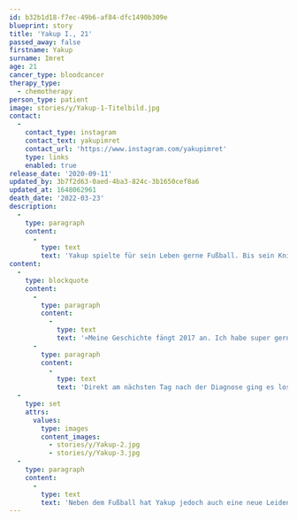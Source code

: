 ```yaml
---
id: b32b1d18-f7ec-49b6-af84-dfc1490b309e
blueprint: story
title: 'Yakup I., 21'
passed_away: false
firstname: Yakup
surname: Imret
age: 21
cancer_type: bloodcancer
therapy_type:
  - chemotherapy
person_type: patient
image: stories/y/Yakup-1-Titelbild.jpg
contact:
  -
    contact_type: instagram
    contact_text: yakupimret
    contact_url: 'https://www.instagram.com/yakupimret'
    type: links
    enabled: true
release_date: '2020-09-11'
updated_by: 3b7f2d63-0aed-4ba3-824c-3b1650cef8a6
updated_at: 1648062961
death_date: '2022-03-23'
description:
  -
    type: paragraph
    content:
      -
        type: text
        text: 'Yakup spielte für sein Leben gerne Fußball. Bis sein Knie plötzlich schmerzte und Leukämie bei ihm diagnostiziert wurde:'
content:
  -
    type: blockquote
    content:
      -
        type: paragraph
        content:
          -
            type: text
            text: '»Meine Geschichte fängt 2017 an. Ich habe super gerne Fußball gespielt, war auch in einem Verein. Mitte Juni geschah es dann: Als Erstes hatte ich grundlos Schmerzen im linken Knie und musste mit dem Fußball pausieren. Ich hatte so starke Schmerzen, dass ich am Ende im Krankenhaus gelandet bin. Dort lag ich etwa fünf bis sechs Tage, doch sie konnten nicht feststellen, wieso ich Schmerzen hatte. Nach ein paar Tagen wurde ich also wieder entlassen. Meine Schmerzen waren zu der Zeit wieder weg und nach tagelangem Leiden ging es mir Zuhause einigermaßen gut. Eine Woche später kamen die Schmerzen jedoch wieder zurück und ich bin direkt zum Hausarzt gegangen, welcher mir sofort einen Termin in der Uniklinik Frankfurt vereinbart hat. Am nächsten Tag bin ich gemeinsam mit meinen Eltern in die Uniklinik gefahren, wo einige Untersuchungen gemacht sowie Blut abgenommen wurden. Nach einiger Wartezeit wurden uns schließlich die Ergebnisse von einer Ärztin mitgeteilt. Die Diagnose – Leukämie – wurde sehr direkt und knallhart ausgesprochen. Mein Gefühl dabei war sehr komisch, da ich nicht wusste, was auf mich zukommen wird. Ich war nicht traurig über die Diagnose, sondern geschockt.'
      -
        type: paragraph
        content:
          -
            type: text
            text: 'Direkt am nächsten Tag nach der Diagnose ging es los mit der Chemotherapie. Die Chemotherapie ging insgesamt zwei Jahre. Heute gehe ich meinem Hobby langsam wieder nach, aber es ist noch sehr schwierig aufgrund von Knieproblemen. Ich bin froh, dass ich wieder die Dinge tun kann, die ich früher gemacht habe.«'
  -
    type: set
    attrs:
      values:
        type: images
        content_images:
          - stories/y/Yakup-2.jpg
          - stories/y/Yakup-3.jpg
  -
    type: paragraph
    content:
      -
        type: text
        text: 'Neben dem Fußball hat Yakup jedoch auch eine neue Leidenschaft für sich entdeckt: Die Liebe zu Mode und Fotografie. Yakup modelt heute und reist dabei durch die gesamte Republik. Wenn ihr mehr von ihm und seiner Geschichte sehen wollt, folgt ihm auf Instagram: @yakupimret'
---
```


